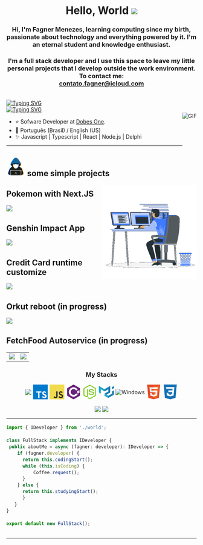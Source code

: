<link rel="stylesheet" href="https://cdn.jsdelivr.net/gh/devicons/devicon@latest/devicon.min.css">

<h1 align="center">Hello, World <img src="https://media.giphy.com/media/hvRJCLFzcasrR4ia7z/giphy.gif" width="25px"></h1>
<h3 align="center">Hi, I'm <stroke>Fagner Menezes</stroke>, learning computing since my birth, passionate about technology and everything powered by it. I'm an eternal student and knowledge enthusiast.</h3>
<h3 align="center">I'm a full stack developer and I use this space to leave my little personal projects that I develop outside the work environment. To contact me:<br/> <a <a href="mailto:contato.fagner@icloud.com">contato.fagner@icloud.com</a></h3>
</br>
<a href="https://git.io/typing-svg"><img src="https://readme-typing-svg.herokuapp.com?font=Fira+Code&duration=2000&pause=1000&color=87BDF7&width=435&lines=The+cosmos+is+all+that+is+or+" alt="Typing SVG" /></a>
<br/>
<a href="https://git.io/typing-svg"><img src="https://readme-typing-svg.herokuapp.com?font=Fira+Code&duration=3000&pause=1000&color=87BDF7&width=435&lines=ever+was+or+ever+will+be." alt="Typing SVG" /></a>
</br>
<img align="right" alt="GIF" height="160px" src="https://media.giphy.com/media/AEsna63rnGlOg/giphy.gif" />

<ul>
 <li>⭐ Sofware Developer at <a href="https://www.dobesone.com.br">Dobes One</a>.
 <li>💬 Português (Brasil) / English (US)
 <li>✨ Javascript | Typescript | React | Node.js | Delphi <br>
 </ul>

---

## <picture><img src = "https://github.com/0xAbdulKhalid/0xAbdulKhalid/raw/main/assets/mdImages/about_me.gif" width = 50px></picture> **some simple projects**

<picture> <img align="right" src="https://github.com/0xAbdulKhalid/0xAbdulKhalid/raw/main/assets/mdImages/Right_Side.gif" width = 250px></picture>
  
## Pokemon with Next.JS
<a href="https://github.com/ryuuzera/pokemon-next-app/" target="_blank" ><img src = "https://media.giphy.com/media/FtgrxiiivLv9Cr7LQW/giphy.gif"/></a>

## Genshin Impact App 
<a href="https://github.com/ryuuzera/genshin-app" target="_blank"><img src = "https://media.giphy.com/media/r3DB8SbdP4BNrPIqxj/giphy.gif" /></a>

## Credit Card runtime customize
<a href="https://github.com/ryuuzera/next-credit-card" target="_blank" ><img src = "https://media.giphy.com/media/zE6ZmxjUv5X9aEKGBr/giphy.gif" /></a>

## Orkut reboot (in progress)
<a href="https://github.com/ryuuzera/orkut-reboot" target="_blank" ><img src = "https://media.giphy.com/media/lMY71dsuZOZnq8YKKb/giphy.gif" /></a>

## FetchFood Autoservice (in progress)
|   |  |
|----------|----------|
| <a href="#"><img width="350" src="https://user-images.githubusercontent.com/87572712/224563485-c6e7ef82-ca8f-4924-9d43-b1868ffbdaf4.png"/></a> | <a href="#"><img width="350" src="https://user-images.githubusercontent.com/87572712/224563507-3d5d39ff-e667-45b7-9665-b4a7f88013c7.png"/></a> | 


<div align="center">
<h3> My Stacks </h3>

<img align="center" height="36px" src="http://www.andreanolanusse.com/pt/wp-content/uploads/2011/09/Icon_Delphi.png">
<img align="center" alt="Windows" height="40" width="40" src="https://github.com/devicons/devicon/blob/master/icons/typescript/typescript-plain.svg">
<img align="center" alt="Windows" height="40" width="40" src="https://github.com/devicons/devicon/blob/master/icons/javascript/javascript-original.svg">
<img align="center" alt="Windows" height="40" width="40" src="https://github.com/devicons/devicon/blob/master/icons/csharp/csharp-plain.svg"> 
<img align="center" alt="Windows" height="40" width="40" src="https://github.com/devicons/devicon/blob/master/icons/nodejs/nodejs-original.svg">
<img align="center" alt="Windows" height="40" width="40" src="https://github.com/devicons/devicon/blob/master/icons/materialui/materialui-original.svg">
<img align="center" style="fill: 'red'" alt="Windows" height="40" width="40" src="https://cdn.aglty.io/bwql7jyk/Attachments/NewItems/image_20211214122557_0.png">
<img align="center" alt="Windows" height="40" width="40" src="https://github.com/devicons/devicon/blob/master/icons/html5/html5-original.svg">
<img align="center" alt="Windows" height="40" width="40" src="https://github.com/devicons/devicon/blob/master/icons/css3/css3-plain.svg"> 
</div>
</div>
<br>
<div align="center">  
   <img align="justify" height="155em" src="https://github-readme-stats.vercel.app/api/top-langs/?username=ryuuzera&langs_count=8&layout=compact&account_private=true&hide_border=false&theme=dracula" href="#">
   <img height="155em" alight="justify" src="https://github-readme-stats.vercel.app/api?username=ryuuzera&count_private=true&hide_border=false&show_icons=true&theme=dracula">
    
  </div>
  <hr />
  
  ```typescript
import { IDeveloper } from './world';

class FullStack implements IDeveloper {
   public aboutMe = async (fagner: developer): IDeveloper => {
      if (fagner.developer) {
        return this.codingStart();
        while (this.isCoding) { 
            Coffee.request();
        }
      } else { 
        return this.studyingStart();
        }
     }
}

export default new FullStack();
   
```
  
  <hr />

  
  





                                                                                                                                 
                                                                                                                                       
